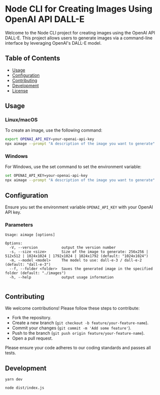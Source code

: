 # Node CLI for Creating Images Using OpenAI API DALL-E

Welcome to the Node CLI project for creating images using the OpenAI API DALL-E. This project allows users to generate images via a command-line interface by leveraging OpenAI's DALL-E model.

## Table of Contents

- [Usage](#usage)
- [Configuration](#configuration)
- [Contributing](#contributing)
- [Development](#development)
- [License](#license)


## Usage
### Linux/macOS
To create an image, use the following command:

```bash
export OPENAI_API_KEY=your-openai-api-key
npx aimage --prompt "A description of the image you want to generate"
```

### Windows
For Windows, use the set command to set the environment variable:

```bash
set OPENAI_API_KEY=your-openai-api-key
npx aimage --prompt "A description of the image you want to generate"
```

## Configuration
Ensure you set the environment variable `OPENAI_API_KEY` with your OpenAI API key.

### Parameters

```shell
Usage: aimage [options]

Options:
  -V, --version           output the version number
  -s, --size <size>       Size of the image to generate: 256x256 | 512x512 | 1024x1024 | 1792x1024 | 1024x1792 (default: "1024x1024")
  -m, --model <model>     The model to use: dall-e-3 / dall-e-2 (default: "dall-e-3")
  --f, --folder <folder>  Saves the generated image in the specified folder (default: "./images")
  -h, --help              output usage information


```
## Contributing
We welcome contributions! Please follow these steps to contribute:

* Fork the repository.
* Create a new branch (`git checkout -b feature/your-feature-name`).
* Commit your changes (`git commit -m 'Add some feature'`).
* Push to the branch (`git push origin feature/your-feature-name`).
* Open a pull request.

Please ensure your code adheres to our coding standards and passes all tests.

## Development

```
yarn dev
```

```
node dist/index.js
```